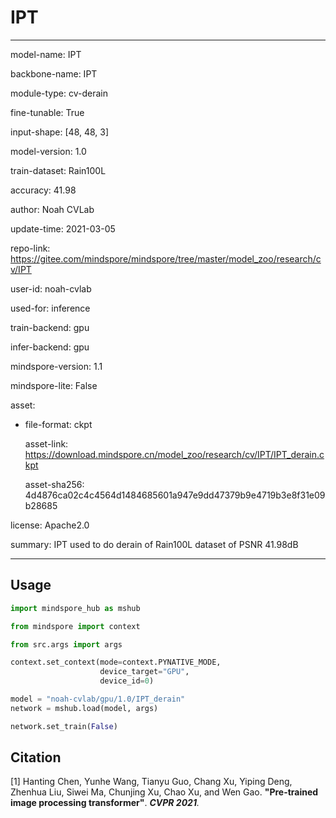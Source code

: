# IPT

---

model-name: IPT

backbone-name: IPT

module-type: cv-derain

fine-tunable: True

input-shape: [48, 48, 3]

model-version: 1.0

train-dataset: Rain100L

accuracy: 41.98

author: Noah CVLab

update-time: 2021-03-05

repo-link: <https://gitee.com/mindspore/mindspore/tree/master/model_zoo/research/cv/IPT>

user-id: noah-cvlab

used-for: inference

train-backend: gpu

infer-backend: gpu

mindspore-version: 1.1

mindspore-lite: False

asset:

- file-format: ckpt

  asset-link: <https://download.mindspore.cn/model_zoo/research/cv/IPT/IPT_derain.ckpt>

  asset-sha256: 4d4876ca02c4c4564d1484685601a947e9dd47379b9e4719b3e8f31e09b28685

license: Apache2.0

summary: IPT used to do derain of Rain100L dataset of PSNR 41.98dB

---

## Usage

```python
import mindspore_hub as mshub

from mindspore import context

from src.args import args

context.set_context(mode=context.PYNATIVE_MODE,
                    device_target="GPU",
                    device_id=0)

model = "noah-cvlab/gpu/1.0/IPT_derain"
network = mshub.load(model, args)

network.set_train(False)
```

## Citation

[1] Hanting Chen, Yunhe Wang, Tianyu Guo, Chang Xu, Yiping Deng, Zhenhua Liu, Siwei Ma, Chunjing Xu, Chao Xu, and Wen Gao. **"Pre-trained image processing transformer"**. <i>**CVPR 2021**.</i>